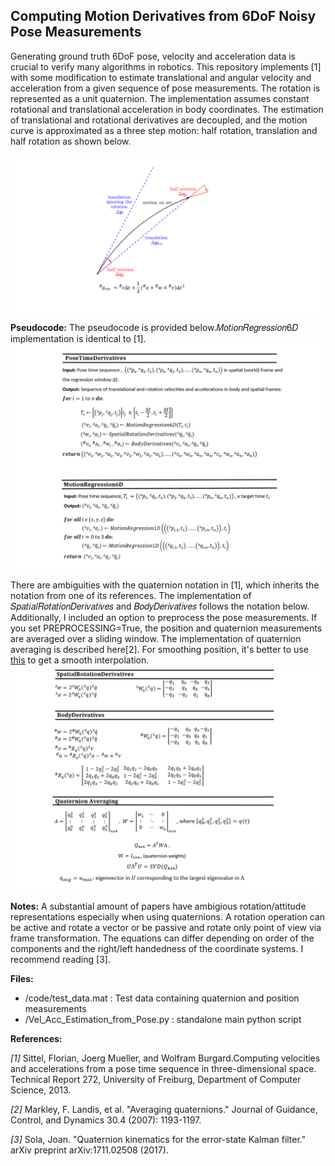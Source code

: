 ## Computing Motion Derivatives from 6DoF Noisy Pose Measurements

Generating ground truth 6DoF pose, velocity and acceleration data is crucial to verify many algorithms in robotics. This repository implements [1] with some modification to estimate translational and angular velocity and acceleration from a given sequence of pose measurements.
The rotation is represented as a unit quaternion. The implementation assumes constant rotational and translational acceleration in body coordinates.
The estimation of translational and rotational derivatives are decoupled, and the motion curve is approximated as a three step motion: half rotation, translation and half rotation as shown below.


![rtr_motion](./figs/rtr_motion.png)


**Pseudocode:**
The pseudocode is provided below.𝑀𝑜𝑡𝑖𝑜𝑛𝑅𝑒𝑔𝑟𝑒𝑠𝑠𝑖𝑜𝑛6𝐷 implementation is identical to [1]. 
![pseudocode](./figs/pseudocode.png)

There are ambiguities with the quaternion notation in [1], which inherits the notation from one of its references. The implementation of 𝑆𝑝𝑎𝑡𝑖𝑎𝑙𝑅𝑜𝑡𝑎𝑡𝑖𝑜𝑛𝐷𝑒𝑟𝑖𝑣𝑎𝑡𝑖𝑣𝑒𝑠 and 𝐵𝑜𝑑𝑦𝐷𝑒𝑟𝑖𝑣𝑎𝑡𝑖𝑣𝑒𝑠 follows the notation below.
Additionally, I included an option to preprocess the pose measurements. If you set PREPROCESSING=True, the position and quaternion measurements are averaged over a sliding window. The implementation of quaternion averaging is described here[2].
For smoothing position, it's better to use [this](https://docs.scipy.org/doc/scipy-0.16.1/reference/generated/scipy.signal.savgol_filter.html) to get a smooth interpolation.
![computations](./figs/computations.png)


**Notes:**
A substantial amount of papers have ambigious rotation/attitude representations especially when using quaternions. A rotation operation can be active and rotate a vector or be passive and rotate only point of view via frame transformation. The equations can differ depending on order of the components and the right/left handedness of the coordinate systems.
I recommend reading [3].

**Files:**
* /code/test_data.mat : Test data containing quaternion and position measurements
* /Vel_Acc_Estimation_from_Pose.py :  standalone main python script 

**References:** 

_[1]_ Sittel, Florian, Joerg Mueller, and Wolfram Burgard.Computing velocities and accelerations from a pose time sequence in three-dimensional space. Technical Report 272, University of Freiburg, Department of Computer Science, 2013.

_[2]_  Markley, F. Landis, et al. "Averaging quaternions." Journal of Guidance, Control, and Dynamics 30.4 (2007): 1193-1197.

_[3]_ Sola, Joan. "Quaternion kinematics for the error-state Kalman filter." arXiv preprint arXiv:1711.02508 (2017).







